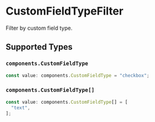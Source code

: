# CustomFieldTypeFilter

Filter by custom field type.


## Supported Types

### `components.CustomFieldType`

```typescript
const value: components.CustomFieldType = "checkbox";
```

### `components.CustomFieldType[]`

```typescript
const value: components.CustomFieldType[] = [
  "text",
];
```

